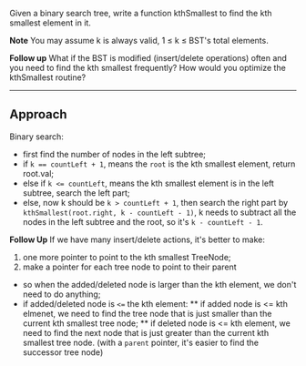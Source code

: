 
Given a binary search tree, write a function kthSmallest to find the kth smallest element in it.

**Note**
You may assume k is always valid, 1 ≤ k ≤ BST's total elements.

**Follow up**
What if the BST is modified (insert/delete operations) often and you need to find the kth smallest frequently? How would you optimize the kthSmallest routine?

*** 

## Approach
Binary search:
* first find the number of nodes in the left subtree;
* if `k == countLeft + 1`, means the `root` is the kth smallest element, return root.val;
* else if `k <= countLeft`, means the kth smallest element is in the left subtree, search the left part;
* else, now k should be `k > countLeft + 1`, then search the right part by `kthSmallest(root.right, k - countLeft - 1)`, k needs to subtract all the nodes in the left subtree and the root, so it's `k - countLeft - 1`.

**Follow Up**
If we have many insert/delete actions, it's better to make:
1. one more pointer to point to the kth smallest TreeNode;
2. make a pointer for each tree node to point to their parent

* so when the added/deleted node is larger than the kth element, we don't need to do anything;
* if added/deleted node is `<=` the kth element:
** if added node is <= kth elmenet, we need to find the tree node that is just smaller than the current kth smallest tree node;
** if deleted node is <= kth element, we need to find the next node that is just greater than the current kth smallest tree node. (with a `parent` pointer, it's easier to find the successor tree node)
